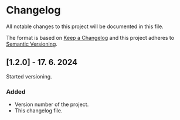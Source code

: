 
# Changelog
All notable changes to this project will be documented in this file.
 
The format is based on [Keep a Changelog](http://keepachangelog.com/)
and this project adheres to [Semantic Versioning](http://semver.org/).
  
## [1.2.0] - 17. 6. 2024
  
Started versioning.

### Added
- Version number of the project.
- This changelog file.